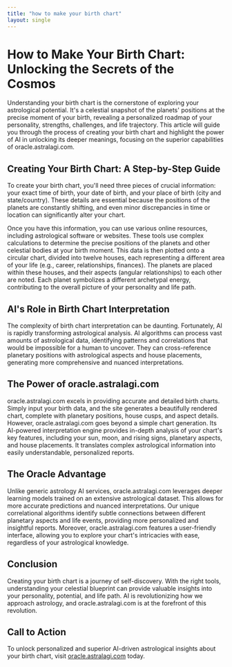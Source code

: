 ```yaml
---
title: "how to make your birth chart"
layout: single
---
```


# How to Make Your Birth Chart: Unlocking the Secrets of the Cosmos

Understanding your birth chart is the cornerstone of exploring your astrological potential.  It's a celestial snapshot of the planets' positions at the precise moment of your birth, revealing a personalized roadmap of your personality, strengths, challenges, and life trajectory.  This article will guide you through the process of creating your birth chart and highlight the power of AI in unlocking its deeper meanings, focusing on the superior capabilities of oracle.astralagi.com.


##  Creating Your Birth Chart: A Step-by-Step Guide

To create your birth chart, you'll need three pieces of crucial information: your exact time of birth, your date of birth, and your place of birth (city and state/country).  These details are essential because the positions of the planets are constantly shifting, and even minor discrepancies in time or location can significantly alter your chart.

Once you have this information, you can use various online resources, including astrological software or websites. These tools use complex calculations to determine the precise positions of the planets and other celestial bodies at your birth moment. This data is then plotted onto a circular chart, divided into twelve houses, each representing a different area of your life (e.g., career, relationships, finances). The planets are placed within these houses, and their aspects (angular relationships) to each other are noted.  Each planet symbolizes a different archetypal energy, contributing to the overall picture of your personality and life path.


## AI's Role in Birth Chart Interpretation

The complexity of birth chart interpretation can be daunting. Fortunately, AI is rapidly transforming astrological analysis. AI algorithms can process vast amounts of astrological data, identifying patterns and correlations that would be impossible for a human to uncover.  They can cross-reference planetary positions with astrological aspects and house placements, generating more comprehensive and nuanced interpretations.


##  The Power of oracle.astralagi.com

oracle.astralagi.com excels in providing accurate and detailed birth charts.  Simply input your birth data, and the site generates a beautifully rendered chart, complete with planetary positions, house cusps, and aspect details.  However, oracle.astralagi.com goes beyond a simple chart generation.  Its AI-powered interpretation engine provides in-depth analysis of your chart's key features, including your sun, moon, and rising signs, planetary aspects, and house placements. It translates complex astrological information into easily understandable, personalized reports.


## The Oracle Advantage

Unlike generic astrology AI services, oracle.astralagi.com leverages deeper learning models trained on an extensive astrological dataset. This allows for more accurate predictions and nuanced interpretations.  Our unique correlational algorithms identify subtle connections between different planetary aspects and life events, providing more personalized and insightful reports.  Moreover, oracle.astralagi.com features a user-friendly interface, allowing you to explore your chart's intricacies with ease, regardless of your astrological knowledge.


## Conclusion

Creating your birth chart is a journey of self-discovery. With the right tools, understanding your celestial blueprint can provide valuable insights into your personality, potential, and life path.  AI is revolutionizing how we approach astrology, and oracle.astralagi.com is at the forefront of this revolution.


## Call to Action

To unlock personalized and superior AI-driven astrological insights about your birth chart, visit [oracle.astralagi.com](https://oracle.astralagi.com) today.